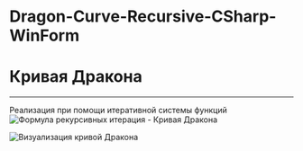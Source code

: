 # Dragon-Curve-Recursive-CSharp-WinForm
# Кривая Дракона
____
Реализация при помощи итеративной системы функций
![Формула рекурсивных итерация - Кривая Дракона](https://wikimedia.org/api/rest_v1/media/math/render/svg/73d58f24596de176e109dac3acc70b2efb954ccb "f1(z) = (1+i)z/2; f2(z) = (1-i)z/2")

![Визуализация кривой Дракона](https://upload.wikimedia.org/wikipedia/commons/thumb/7/72/Dragon_Curve_adding_corners_trails_rectangular_numbered_R.gif/300px-Dragon_Curve_adding_corners_trails_rectangular_numbered_R.gif "Dragon Curve")
